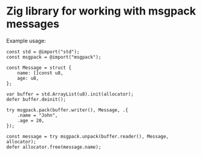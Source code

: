 # Zig library for working with msgpack messages

Example usage:

```zig
const std = @import("std");
const msgpack = @import("msgpack");

const Message = struct {
    name: []const u8,
    age: u8,
};

var buffer = std.ArrayList(u8).init(allocator);
defer buffer.deinit();

try msgpack.pack(buffer.writer(), Message, .{
    .name = "John",
    .age = 20,
});

const message = try msgpack.unpack(buffer.reader(), Message, allocator);
defer allocator.free(message.name);
```